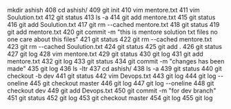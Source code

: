  mkdir ashish
  408  cd ashish/
  409  git init
  410  vim mentore.txt
  411  vim Soulution.txt
  412  git status
  413  ls -a
  414  git add mentore.txt
  415  git status
  416  git add Soulution.txt
  417  git rm --cached mentore.txt
  418  git status
  419  git add mentore.txt
  420  git commit -m "this is mentore solution txt files no one care about this files"
  421  git status
  422  git rm --cached mentore.txt
  423  git rm --cached Soulution.txt
  424  git status
  425  git add .
  426  git status
  427  git log
  428  vim mentore.txt
  429  git status
  430  git log
  431  git add mentore.txt
  432  git log
  433  git status
  434  git commit -m "changes has been  made"
  435  git log
  436  ls -ltr
  437  cd ashish/
  438  ls -a
  439  git status
  440  git checkout -b dev
  441  git status
  442  vim Devops.txt
  443  git log
  444  git log --oneline
  445  git checkout master
  446  git log
  447  git log --oneline
  448  git checkout dev
  449  git add Devops.txt
  450  git commit -m "for dev branch"
  451  git status
  452  git log
  453  git checkout master
  454  git log
  455  git log
